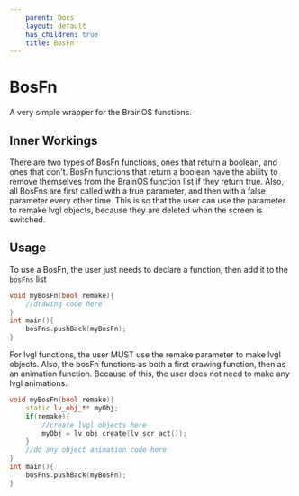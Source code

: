```yaml
---
    parent: Docs
    layout: default
    has_children: true
    title: BosFn
---
```

# BosFn
A very simple wrapper for the BrainOS functions.

## Inner Workings
There are two types of BosFn functions, ones that return a boolean, and ones that don't. BosFn functions that return a boolean have the ability to remove themselves from the BrainOS function list if they return true. 
Also, all BosFns are first called with a true parameter, and then with a false parameter every other time. This is so that the user can use the parameter to remake lvgl objects, because they are deleted when the screen is switched. 

## Usage
To use a BosFn, the user just needs to declare a function, then add it to the `bosFns` list
```cpp
void myBosFn(bool remake){
    //drawing code here
}
int main(){
    bosFns.pushBack(myBosFn);
}
```
For lvgl functions, the user MUST use the remake parameter to make lvgl objects. Also, the bosFn functions as both a first drawing function, then as an animation function. Because of this, the user does not need to make any lvgl animations.
```cpp
void myBosFn(bool remake){
    static lv_obj_t* myObj;
    if(remake){
        //create lvgl objects here
        myObj = lv_obj_create(lv_scr_act());
    }
    //do any object animation code here
}
int main(){
    bosFns.pushBack(myBosFn);
}
```